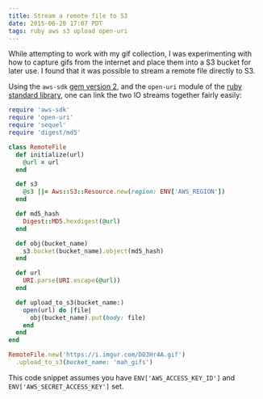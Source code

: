 ```yaml
---
title: Stream a remote file to S3
date: 2015-06-20 17:07 PDT
tags: ruby aws s3 upload open-uri
---
```


While attempting to work with my gif collection, I was experimenting with how
to capture gifs from the internet and place them into a S3 bucket for later
use. I found that it was possible to stream a remote file directly to S3.

Using the `aws-sdk` [gem version 2](https://github.com/aws/aws-sdk-ruby), and
the `open-uri` module of the [ruby standard
library](http://ruby-doc.org/stdlib-2.2.2/libdoc/open-uri/rdoc/OpenURI.html),
one can link the two IO streams together fairly easily:

```ruby
require 'aws-sdk'
require 'open-uri'
require 'sequel'
require 'digest/md5'

class RemoteFile
  def initialize(url)
    @url = url
  end

  def s3
    @s3 ||= Aws::S3::Resource.new(region: ENV['AWS_REGION'])
  end

  def md5_hash
    Digest::MD5.hexdigest(@url)
  end

  def obj(bucket_name)
    s3.bucket(bucket_name).object(md5_hash)
  end

  def url
    URI.parse(URI.escape(@url))
  end

  def upload_to_s3(bucket_name:)
    open(url) do |file|
      obj(bucket_name).put(body: file)
    end
  end
end

RemoteFile.new('https://i.imgur.com/DO3Hr4A.gif')
  .upload_to_s3(bucket_name: 'mah_gifs')

```

This code snippet assumes you have `ENV['AWS_ACCESS_KEY_ID']` and
`ENV['AWS_SECRET_ACCESS_KEY']` set.

